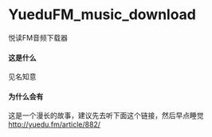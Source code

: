 # YueduFM_music_download
悦读FM音频下载器

#### 这是什么
见名知意

#### 为什么会有
这是一个漫长的故事，建议先去听下面这个链接，然后早点睡觉
http://yuedu.fm/article/882/
